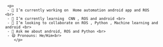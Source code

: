 <!-- <div class="flex" style="display:flex;flex-direction:row">
 <div class="flex-child"> -->
     <p>
     - 🔭 I’m currently working on  Home automation android app and ROS <br>
     - 🌱 I’m currently learning  CNN , ROS and android <br>
     - 👯 I’m looking to collaborate on ROS , Python , Machine learning and android <br>
     - 💬 Ask me about android, ROS and Python <br>
     - 😄 Pronouns: He/Him<br>
        </p>
  <!--
  </div>
   <div class="flex-child">
      <img src="https://media.giphy.com/media/M9gbBd9nbDrOTu1Mqx/giphy.gif"  height="300px" width="300px"/>
   </div>
 </div>
 -->
   

